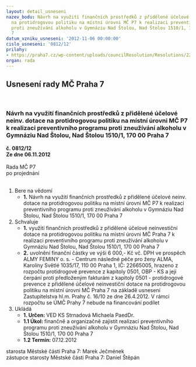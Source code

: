 ```yaml
---
layout: detail_usneseni
nazev_bodu: Návrh na využití finančních prostředků z přidělené účelové neinv. dotace
  na protidrogovou politiku na místní úrovni MČ P7 k realizaci preventivního programu
  proti zneužívání alkoholu v Gymnáziu Nad Štolou, Nad Štolou 1510/1, 170 00 Praha
  7
datum_vzniku_usneseni: '2012-11-06 00:00:00'
cislo_usneseni: '0812/12'
prilohy:
- https://praha7.cz/wp-content/uploads/councilResolution/Resolutions/22378/57-12-usnesen%c3%ad_zastupitelstva_mhmp_2012.pdf
organ: rada
---
```

<div id="ucUsn_pList" class="usn">
	<span><h2>Usnesení rady MČ Praha 7 </h2>
<br></span><div class="standBody">
<span><h3>Návrh na využití finančních prostředků z přidělené účelové neinv. dotace na protidrogovou politiku na místní úrovni MČ P7 k realizaci preventivního programu proti zneužívání alkoholu v Gymnáziu Nad Štolou, Nad Štolou 1510/1, 170 00 Praha 7</h3></span><div class="center">
		<strong>č. 0812/12</strong><br>
	</div>
<div class="center">
		<strong>Ze dne 06.11.2012</strong><br><br>
	</div>Rada MČ P7<br> po projednání<br><br><ol>
<li>Bere na vědomí<ul><li>
<strong>1.</strong> Návrh na využití finančních prostředků z přidělené účelové neinv. dotace na protidrogovou politiku na místní úrovni MČ P7 k realizaci preventivního programu proti zneužívání alkoholu v Gymnáziu Nad Štolou, Nad Štolou 1510/1, 170 00 Praha 7</li></ul>
</li>
<li>Schvaluje<ul>
<li>
<strong>1.</strong> využití finančních prostředků z přidělené účelové neinvestiční dotace na protidrogovou politiku na místní úrovni MČ Praha 7 k realizaci preventivního programu proti zneužívání alkoholu v Gymnáziu Nad Štolou, Nad Štolou 1510/1, 170 00 Praha 7</li>
<li>
<strong>2.</strong> uvolnění finanční částky ve výši 6 000,- Kč vč. DPH ve prospěch ALMY FEMINY o. s. - Centrum následné péče pro ženy ALMA, Karolíny Světlé 1035/17, 110 00 Praha 1, IČ: 22665005, hrazeno z rozpočtu protidrogové prevence z kapitoly 0501, OBP - KS a její čerpání proti předloženým fakturám z kapitoly 0501 - protidrogové prevence z přidělené účelové neinvestiční dotace na protidrogovou politiku na místní úrovni MČ Praha 7 na základě usnesení Zastupitelstva hl.m. Prahy č. 16/10 ze dne 26.4.2012. V rámci rozpočtu se ÚMČ Prahy 7 nebude na financování podílet    </li>
</ul>
</li>
<li>Ukládá<ul>
<li>
<strong>1. Určen: </strong>VED KS Strnadová Michaela PaedDr.</li>
<li>
<strong>1.1 Úkol: </strong>finančně a organizačně zajistit realizaci preventivního programu proti zneužívání alkoholu v Gymnáziu Nad Štolou, Nad Štolou 1510/1, 170 00 Praha 7</li>
<li>
<strong>1.2 Termín: </strong>07.12.2012</li>
</ul>
</li>
</ol>starosta Městské části Praha 7: Marek Ječmének<br>zástupce starosty Městské části Praha 7: Daniel Štěpán 
</div>
</div>
